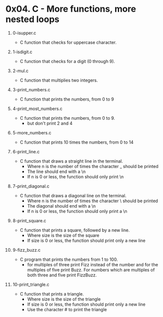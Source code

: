 # 0x04. C - More functions, more nested loops

1. 0-isupper.c
   - C function that checks for uppercase character.

2. 1-isdigit.c
   - C function that checks for a digit (0 through 9).

3. 2-mul.c
   - C function that multiplies two integers.

4. 3-print_numbers.c
   - C function that prints the numbers, from 0 to 9

5. 4-print_most_numbers.c
   - C function that prints the numbers, from 0 to 9.
     - but don't print 2 and 4

6. 5-more_numbers.c
   - C function that prints 10 times the numbers, from 0 to 14

7. 6-print_line.c
   - C function that draws a straight line in the terminal.
     - Where n is the number of times the character _ should be printed
     - The line should end with a \n
     - If n is 0 or less, the function should only print \n

8. 7-print_diagonal.c
   - C function that draws a diagonal line on the terminal.
     - Where n is the number of times the character \ should be printed
     - The diagonal should end with a \n
     - If n is 0 or less, the function should only print a \n

9. 8-print_square.c
   - C function that prints a square, followed by a new line.
     - Where size is the size of the square
     - If size is 0 or less, the function should print only a new line

10. 9-fizz_buzz.c
    - C program that prints the numbers from 1 to 100.
      - for multiples of three print Fizz instead of the number and for the multiples of five print Buzz. For numbers which are multiples of both three and five print FizzBuzz.

11. 10-print_triangle.c
    - C function that prints a triangle.
      - Where size is the size of the triangle
      - If size is 0 or less, the function should print only a new line
      - Use the character # to print the triangle


